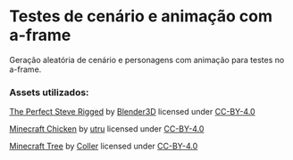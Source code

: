 # Testes de cenário e animação com a-frame
Geração aleatória de cenário e personagens com animação para testes no a-frame.

### Assets utilizados:
[The Perfect Steve Rigged](https://sketchfab.com/3d-models/the-perfect-steve-rigged-0cffc39bdab04551bde4f8cdfbc52eca) by [Blender3D](https://sketchfab.com/Blender3D) licensed under [CC-BY-4.0](http://creativecommons.org/licenses/by/4.0/)

[Minecraft Chicken](https://sketchfab.com/3d-models/minecraft-chicken-a83d7331a9054515bd27bfcdb39ea46e) by [utru](https://sketchfab.com/utru) licensed under [CC-BY-4.0](http://creativecommons.org/licenses/by/4.0/)

[Minecraft Tree](https://sketchfab.com/3d-models/minecraft-tree-19f631305c714abf9e5973a352f8a55d) by [Coller](https://sketchfab.com/TheCollerroller) licensed under [CC-BY-4.0](http://creativecommons.org/licenses/by/4.0/)